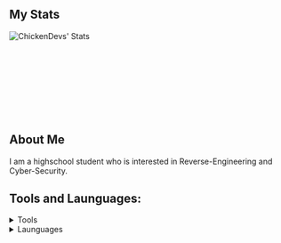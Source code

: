 ## My Stats
<img align="left" alt="ChickenDevs' Stats" src="https://github-readme-stats.vercel.app/api?username=KKB6202&count_private=true&show_icons=true&theme=radical">
<br><br><br><br><br><br><br><br><br>

## About Me
  I am a highschool student who is interested in Reverse-Engineering and Cyber-Security.


## Tools and Launguages:

  <details>
    <summary>Tools</summary>
    
    - Visual Studio 
    
    - Visual Studio Code

    - Replit
    
  </details>

  <details>
    <summary>Launguages</summary>
    
    - C++

    - Python

    - HTML,CSS

    - Javascript
  
  </details>
